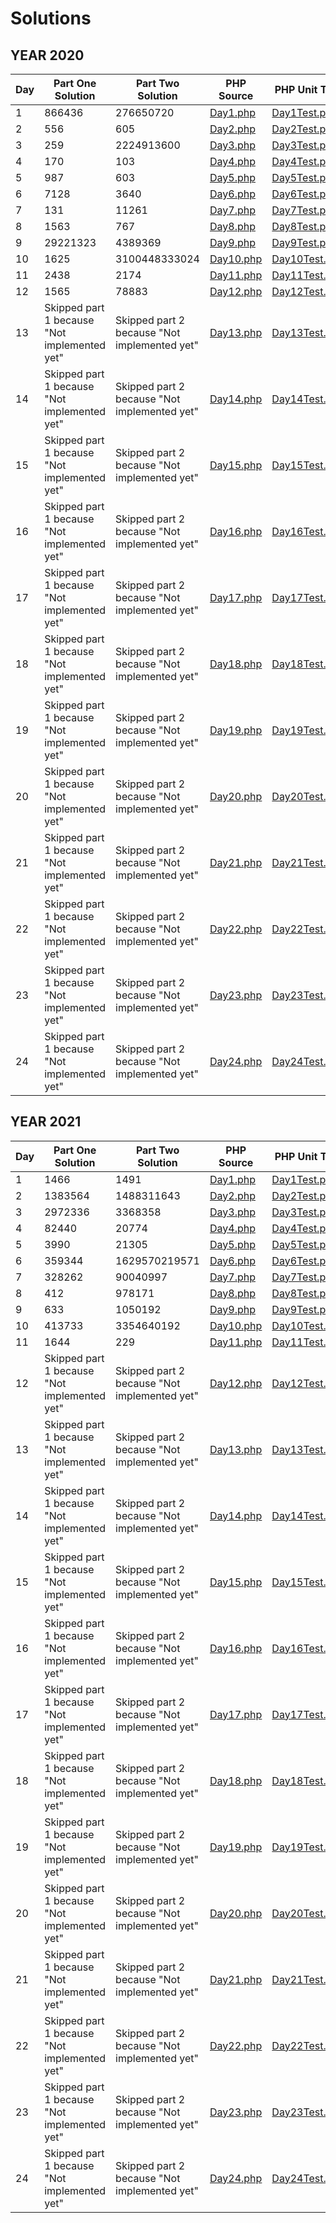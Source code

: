 # Solutions

## YEAR 2020

| Day | Part One Solution | Part Two Solution | PHP Source | PHP Unit Test | Input |
|---|---|---|---|---|---|
| 1 | 866436| 276650720| [Day1.php](src/AdventOfCode/Y2020/Solutions/Day1/Day1.php) | [Day1Test.php](tests/AdventOfCode/Y2020/Solutions/Day1/Day1Test.php) | [input.txt](inputs/2020/day1/input.txt) |
| 2 | 556| 605| [Day2.php](src/AdventOfCode/Y2020/Solutions/Day2/Day2.php) | [Day2Test.php](tests/AdventOfCode/Y2020/Solutions/Day2/Day2Test.php) | [input.txt](inputs/2020/day2/input.txt) |
| 3 | 259| 2224913600| [Day3.php](src/AdventOfCode/Y2020/Solutions/Day3/Day3.php) | [Day3Test.php](tests/AdventOfCode/Y2020/Solutions/Day3/Day3Test.php) | [input.txt](inputs/2020/day3/input.txt) |
| 4 | 170| 103| [Day4.php](src/AdventOfCode/Y2020/Solutions/Day4/Day4.php) | [Day4Test.php](tests/AdventOfCode/Y2020/Solutions/Day4/Day4Test.php) | [input.txt](inputs/2020/day4/input.txt) |
| 5 | 987| 603| [Day5.php](src/AdventOfCode/Y2020/Solutions/Day5/Day5.php) | [Day5Test.php](tests/AdventOfCode/Y2020/Solutions/Day5/Day5Test.php) | [input.txt](inputs/2020/day5/input.txt) |
| 6 | 7128| 3640| [Day6.php](src/AdventOfCode/Y2020/Solutions/Day6/Day6.php) | [Day6Test.php](tests/AdventOfCode/Y2020/Solutions/Day6/Day6Test.php) | [input.txt](inputs/2020/day6/input.txt) |
| 7 | 131| 11261| [Day7.php](src/AdventOfCode/Y2020/Solutions/Day7/Day7.php) | [Day7Test.php](tests/AdventOfCode/Y2020/Solutions/Day7/Day7Test.php) | [input.txt](inputs/2020/day7/input.txt) |
| 8 | 1563| 767| [Day8.php](src/AdventOfCode/Y2020/Solutions/Day8/Day8.php) | [Day8Test.php](tests/AdventOfCode/Y2020/Solutions/Day8/Day8Test.php) | [input.txt](inputs/2020/day8/input.txt) |
| 9 | 29221323| 4389369| [Day9.php](src/AdventOfCode/Y2020/Solutions/Day9/Day9.php) | [Day9Test.php](tests/AdventOfCode/Y2020/Solutions/Day9/Day9Test.php) | [input.txt](inputs/2020/day9/input.txt) |
| 10 | 1625| 3100448333024| [Day10.php](src/AdventOfCode/Y2020/Solutions/Day10/Day10.php) | [Day10Test.php](tests/AdventOfCode/Y2020/Solutions/Day10/Day10Test.php) | [input.txt](inputs/2020/day10/input.txt) |
| 11 | 2438| 2174| [Day11.php](src/AdventOfCode/Y2020/Solutions/Day11/Day11.php) | [Day11Test.php](tests/AdventOfCode/Y2020/Solutions/Day11/Day11Test.php) | [input.txt](inputs/2020/day11/input.txt) |
| 12 | 1565| 78883| [Day12.php](src/AdventOfCode/Y2020/Solutions/Day12/Day12.php) | [Day12Test.php](tests/AdventOfCode/Y2020/Solutions/Day12/Day12Test.php) | [input.txt](inputs/2020/day12/input.txt) |
| 13 | Skipped part 1 because "Not implemented yet"| Skipped part 2 because "Not implemented yet"| [Day13.php](src/AdventOfCode/Y2020/Solutions/Day13/Day13.php) | [Day13Test.php](tests/AdventOfCode/Y2020/Solutions/Day13/Day13Test.php) | [input.txt](inputs/2020/day13/input.txt) |
| 14 | Skipped part 1 because "Not implemented yet"| Skipped part 2 because "Not implemented yet"| [Day14.php](src/AdventOfCode/Y2020/Solutions/Day14/Day14.php) | [Day14Test.php](tests/AdventOfCode/Y2020/Solutions/Day14/Day14Test.php) | [input.txt](inputs/2020/day14/input.txt) |
| 15 | Skipped part 1 because "Not implemented yet"| Skipped part 2 because "Not implemented yet"| [Day15.php](src/AdventOfCode/Y2020/Solutions/Day15/Day15.php) | [Day15Test.php](tests/AdventOfCode/Y2020/Solutions/Day15/Day15Test.php) | [input.txt](inputs/2020/day15/input.txt) |
| 16 | Skipped part 1 because "Not implemented yet"| Skipped part 2 because "Not implemented yet"| [Day16.php](src/AdventOfCode/Y2020/Solutions/Day16/Day16.php) | [Day16Test.php](tests/AdventOfCode/Y2020/Solutions/Day16/Day16Test.php) | [input.txt](inputs/2020/day16/input.txt) |
| 17 | Skipped part 1 because "Not implemented yet"| Skipped part 2 because "Not implemented yet"| [Day17.php](src/AdventOfCode/Y2020/Solutions/Day17/Day17.php) | [Day17Test.php](tests/AdventOfCode/Y2020/Solutions/Day17/Day17Test.php) | [input.txt](inputs/2020/day17/input.txt) |
| 18 | Skipped part 1 because "Not implemented yet"| Skipped part 2 because "Not implemented yet"| [Day18.php](src/AdventOfCode/Y2020/Solutions/Day18/Day18.php) | [Day18Test.php](tests/AdventOfCode/Y2020/Solutions/Day18/Day18Test.php) | [input.txt](inputs/2020/day18/input.txt) |
| 19 | Skipped part 1 because "Not implemented yet"| Skipped part 2 because "Not implemented yet"| [Day19.php](src/AdventOfCode/Y2020/Solutions/Day19/Day19.php) | [Day19Test.php](tests/AdventOfCode/Y2020/Solutions/Day19/Day19Test.php) | [input.txt](inputs/2020/day19/input.txt) |
| 20 | Skipped part 1 because "Not implemented yet"| Skipped part 2 because "Not implemented yet"| [Day20.php](src/AdventOfCode/Y2020/Solutions/Day20/Day20.php) | [Day20Test.php](tests/AdventOfCode/Y2020/Solutions/Day20/Day20Test.php) | [input.txt](inputs/2020/day20/input.txt) |
| 21 | Skipped part 1 because "Not implemented yet"| Skipped part 2 because "Not implemented yet"| [Day21.php](src/AdventOfCode/Y2020/Solutions/Day21/Day21.php) | [Day21Test.php](tests/AdventOfCode/Y2020/Solutions/Day21/Day21Test.php) | [input.txt](inputs/2020/day21/input.txt) |
| 22 | Skipped part 1 because "Not implemented yet"| Skipped part 2 because "Not implemented yet"| [Day22.php](src/AdventOfCode/Y2020/Solutions/Day22/Day22.php) | [Day22Test.php](tests/AdventOfCode/Y2020/Solutions/Day22/Day22Test.php) | [input.txt](inputs/2020/day22/input.txt) |
| 23 | Skipped part 1 because "Not implemented yet"| Skipped part 2 because "Not implemented yet"| [Day23.php](src/AdventOfCode/Y2020/Solutions/Day23/Day23.php) | [Day23Test.php](tests/AdventOfCode/Y2020/Solutions/Day23/Day23Test.php) | [input.txt](inputs/2020/day23/input.txt) |
| 24 | Skipped part 1 because "Not implemented yet"| Skipped part 2 because "Not implemented yet"| [Day24.php](src/AdventOfCode/Y2020/Solutions/Day24/Day24.php) | [Day24Test.php](tests/AdventOfCode/Y2020/Solutions/Day24/Day24Test.php) | [input.txt](inputs/2020/day24/input.txt) |

## YEAR 2021

| Day | Part One Solution | Part Two Solution | PHP Source | PHP Unit Test | Input |
|---|---|---|---|---|---|
| 1 | 1466| 1491| [Day1.php](src/AdventOfCode/Y2021/Solutions/Day1/Day1.php) | [Day1Test.php](tests/AdventOfCode/Y2021/Solutions/Day1/Day1Test.php) | [input.txt](inputs/2021/day1/input.txt) |
| 2 | 1383564| 1488311643| [Day2.php](src/AdventOfCode/Y2021/Solutions/Day2/Day2.php) | [Day2Test.php](tests/AdventOfCode/Y2021/Solutions/Day2/Day2Test.php) | [input.txt](inputs/2021/day2/input.txt) |
| 3 | 2972336| 3368358| [Day3.php](src/AdventOfCode/Y2021/Solutions/Day3/Day3.php) | [Day3Test.php](tests/AdventOfCode/Y2021/Solutions/Day3/Day3Test.php) | [input.txt](inputs/2021/day3/input.txt) |
| 4 | 82440| 20774| [Day4.php](src/AdventOfCode/Y2021/Solutions/Day4/Day4.php) | [Day4Test.php](tests/AdventOfCode/Y2021/Solutions/Day4/Day4Test.php) | [input.txt](inputs/2021/day4/input.txt) |
| 5 | 3990| 21305| [Day5.php](src/AdventOfCode/Y2021/Solutions/Day5/Day5.php) | [Day5Test.php](tests/AdventOfCode/Y2021/Solutions/Day5/Day5Test.php) | [input.txt](inputs/2021/day5/input.txt) |
| 6 | 359344| 1629570219571| [Day6.php](src/AdventOfCode/Y2021/Solutions/Day6/Day6.php) | [Day6Test.php](tests/AdventOfCode/Y2021/Solutions/Day6/Day6Test.php) | [input.txt](inputs/2021/day6/input.txt) |
| 7 | 328262| 90040997| [Day7.php](src/AdventOfCode/Y2021/Solutions/Day7/Day7.php) | [Day7Test.php](tests/AdventOfCode/Y2021/Solutions/Day7/Day7Test.php) | [input.txt](inputs/2021/day7/input.txt) |
| 8 | 412| 978171| [Day8.php](src/AdventOfCode/Y2021/Solutions/Day8/Day8.php) | [Day8Test.php](tests/AdventOfCode/Y2021/Solutions/Day8/Day8Test.php) | [input.txt](inputs/2021/day8/input.txt) |
| 9 | 633| 1050192| [Day9.php](src/AdventOfCode/Y2021/Solutions/Day9/Day9.php) | [Day9Test.php](tests/AdventOfCode/Y2021/Solutions/Day9/Day9Test.php) | [input.txt](inputs/2021/day9/input.txt) |
| 10 | 413733| 3354640192| [Day10.php](src/AdventOfCode/Y2021/Solutions/Day10/Day10.php) | [Day10Test.php](tests/AdventOfCode/Y2021/Solutions/Day10/Day10Test.php) | [input.txt](inputs/2021/day10/input.txt) |
| 11 | 1644| 229| [Day11.php](src/AdventOfCode/Y2021/Solutions/Day11/Day11.php) | [Day11Test.php](tests/AdventOfCode/Y2021/Solutions/Day11/Day11Test.php) | [input.txt](inputs/2021/day11/input.txt) |
| 12 | Skipped part 1 because "Not implemented yet"| Skipped part 2 because "Not implemented yet"| [Day12.php](src/AdventOfCode/Y2021/Solutions/Day12/Day12.php) | [Day12Test.php](tests/AdventOfCode/Y2021/Solutions/Day12/Day12Test.php) | [input.txt](inputs/2021/day12/input.txt) |
| 13 | Skipped part 1 because "Not implemented yet"| Skipped part 2 because "Not implemented yet"| [Day13.php](src/AdventOfCode/Y2021/Solutions/Day13/Day13.php) | [Day13Test.php](tests/AdventOfCode/Y2021/Solutions/Day13/Day13Test.php) | [input.txt](inputs/2021/day13/input.txt) |
| 14 | Skipped part 1 because "Not implemented yet"| Skipped part 2 because "Not implemented yet"| [Day14.php](src/AdventOfCode/Y2021/Solutions/Day14/Day14.php) | [Day14Test.php](tests/AdventOfCode/Y2021/Solutions/Day14/Day14Test.php) | [input.txt](inputs/2021/day14/input.txt) |
| 15 | Skipped part 1 because "Not implemented yet"| Skipped part 2 because "Not implemented yet"| [Day15.php](src/AdventOfCode/Y2021/Solutions/Day15/Day15.php) | [Day15Test.php](tests/AdventOfCode/Y2021/Solutions/Day15/Day15Test.php) | [input.txt](inputs/2021/day15/input.txt) |
| 16 | Skipped part 1 because "Not implemented yet"| Skipped part 2 because "Not implemented yet"| [Day16.php](src/AdventOfCode/Y2021/Solutions/Day16/Day16.php) | [Day16Test.php](tests/AdventOfCode/Y2021/Solutions/Day16/Day16Test.php) | [input.txt](inputs/2021/day16/input.txt) |
| 17 | Skipped part 1 because "Not implemented yet"| Skipped part 2 because "Not implemented yet"| [Day17.php](src/AdventOfCode/Y2021/Solutions/Day17/Day17.php) | [Day17Test.php](tests/AdventOfCode/Y2021/Solutions/Day17/Day17Test.php) | [input.txt](inputs/2021/day17/input.txt) |
| 18 | Skipped part 1 because "Not implemented yet"| Skipped part 2 because "Not implemented yet"| [Day18.php](src/AdventOfCode/Y2021/Solutions/Day18/Day18.php) | [Day18Test.php](tests/AdventOfCode/Y2021/Solutions/Day18/Day18Test.php) | [input.txt](inputs/2021/day18/input.txt) |
| 19 | Skipped part 1 because "Not implemented yet"| Skipped part 2 because "Not implemented yet"| [Day19.php](src/AdventOfCode/Y2021/Solutions/Day19/Day19.php) | [Day19Test.php](tests/AdventOfCode/Y2021/Solutions/Day19/Day19Test.php) | [input.txt](inputs/2021/day19/input.txt) |
| 20 | Skipped part 1 because "Not implemented yet"| Skipped part 2 because "Not implemented yet"| [Day20.php](src/AdventOfCode/Y2021/Solutions/Day20/Day20.php) | [Day20Test.php](tests/AdventOfCode/Y2021/Solutions/Day20/Day20Test.php) | [input.txt](inputs/2021/day20/input.txt) |
| 21 | Skipped part 1 because "Not implemented yet"| Skipped part 2 because "Not implemented yet"| [Day21.php](src/AdventOfCode/Y2021/Solutions/Day21/Day21.php) | [Day21Test.php](tests/AdventOfCode/Y2021/Solutions/Day21/Day21Test.php) | [input.txt](inputs/2021/day21/input.txt) |
| 22 | Skipped part 1 because "Not implemented yet"| Skipped part 2 because "Not implemented yet"| [Day22.php](src/AdventOfCode/Y2021/Solutions/Day22/Day22.php) | [Day22Test.php](tests/AdventOfCode/Y2021/Solutions/Day22/Day22Test.php) | [input.txt](inputs/2021/day22/input.txt) |
| 23 | Skipped part 1 because "Not implemented yet"| Skipped part 2 because "Not implemented yet"| [Day23.php](src/AdventOfCode/Y2021/Solutions/Day23/Day23.php) | [Day23Test.php](tests/AdventOfCode/Y2021/Solutions/Day23/Day23Test.php) | [input.txt](inputs/2021/day23/input.txt) |
| 24 | Skipped part 1 because "Not implemented yet"| Skipped part 2 because "Not implemented yet"| [Day24.php](src/AdventOfCode/Y2021/Solutions/Day24/Day24.php) | [Day24Test.php](tests/AdventOfCode/Y2021/Solutions/Day24/Day24Test.php) | [input.txt](inputs/2021/day24/input.txt) |
